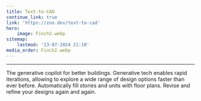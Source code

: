 ```yaml
---
title: Text-to-CAD
continue_link: true
link: 'https://zoo.dev/text-to-cad'
hero:
    image: Finch2.webp
sitemap:
    lastmod: '23-07-2024 21:10'
media_order: Finch2.webp
---
```


---
The generative copilot for better buildings. Generative tech enables rapid iterations, allowing to explore a wide range of design options faster than ever before. Automatically fill stories and units with floor plans. Revise and refine your designs again and again.